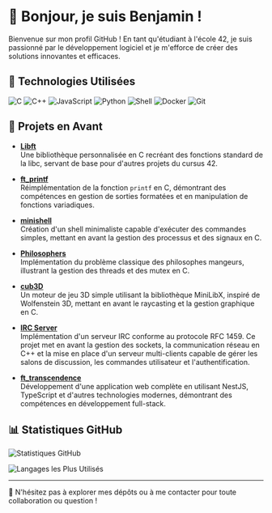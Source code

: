 # 👋 Bonjour, je suis Benjamin !

Bienvenue sur mon profil GitHub ! En tant qu'étudiant à l'école 42, je suis passionné par le développement logiciel et je m'efforce de créer des solutions innovantes et efficaces.

## 🚀 Technologies Utilisées

![C](https://img.shields.io/badge/C-A8B9CC?style=for-the-badge&logo=c&logoColor=white)
![C++](https://img.shields.io/badge/C++-00599C?style=for-the-badge&logo=cplusplus&logoColor=white)
![JavaScript](https://img.shields.io/badge/JavaScript-F7DF1E?style=for-the-badge&logo=javascript&logoColor=black)
![Python](https://img.shields.io/badge/Python-3776AB?style=for-the-badge&logo=python&logoColor=white)
![Shell](https://img.shields.io/badge/Shell_Script-121011?style=for-the-badge&logo=gnu-bash&logoColor=white)
![Docker](https://img.shields.io/badge/Docker-2496ED?style=for-the-badge&logo=docker&logoColor=white)
![Git](https://img.shields.io/badge/Git-F05032?style=for-the-badge&logo=git&logoColor=white)

## 📌 Projets en Avant

- [**Libft**](https://github.com/youllbesorry/libft)  
  Une bibliothèque personnalisée en C recréant des fonctions standard de la libc, servant de base pour d'autres projets du cursus 42.

- [**ft_printf**](https://github.com/youllbesorry/ft_printf)  
  Réimplémentation de la fonction `printf` en C, démontrant des compétences en gestion de sorties formatées et en manipulation de fonctions variadiques.

- [**minishell**](https://github.com/youllbesorry/minishell)  
  Création d'un shell minimaliste capable d'exécuter des commandes simples, mettant en avant la gestion des processus et des signaux en C.

- [**Philosophers**](https://github.com/youllbesorry/Philo)  
  Implémentation du problème classique des philosophes mangeurs, illustrant la gestion des threads et des mutex en C.

- [**cub3D**](https://github.com/youllbesorry/XenoCube)  
  Un moteur de jeu 3D simple utilisant la bibliothèque MiniLibX, inspiré de Wolfenstein 3D, mettant en avant le raycasting et la gestion graphique en C.

- [**IRC Server**](https://github.com/youllbesorry/irc)  
  Implémentation d'un serveur IRC conforme au protocole RFC 1459. Ce projet met en avant la gestion des sockets, la communication réseau en C++ et la mise en place d'un serveur multi-clients capable de gérer les salons de discussion, les commandes utilisateur et l'authentification.

- [**ft_transcendence**](https://github.com/TheTerror-coder/ft_transcendance)  
  Développement d'une application web complète en utilisant NestJS, TypeScript et d'autres technologies modernes, démontrant des compétences en développement full-stack.

## 📊 Statistiques GitHub

![Statistiques GitHub](https://github-readme-stats.vercel.app/api?username=youllbesorry&show_icons=true&theme=tokyonight)

![Langages les Plus Utilisés](https://github-readme-stats.vercel.app/api/top-langs/?username=youllbesorry&layout=compact&theme=tokyonight)

---

💬 N'hésitez pas à explorer mes dépôts ou à me contacter pour toute collaboration ou question !

